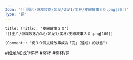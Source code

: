 ```yaml
---
Icon: "![[图片/游戏攻略/如龙/如龙1/奖杯/支線故事３０.png|30]]"
Type: "铜"
---
```

```ad-common-bronze-trophy
title: (Title:: "支線故事３０")
![[图片/游戏攻略/如龙/如龙1/奖杯/支線故事３０.png|100]]

(Comment:: "使３０個支線故事成為「完」（達成）的狀態")
```

#如龙/如龙1/奖杯 #奖杯 #奖杯/铜
